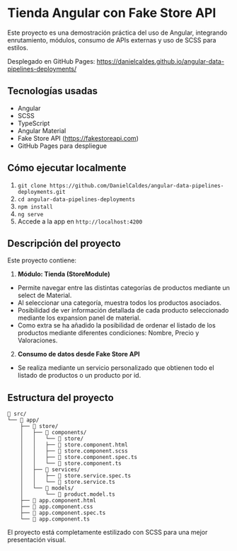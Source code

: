 # Tienda Angular con Fake Store API

Este proyecto es una demostración práctica del uso de Angular, integrando enrutamiento, módulos, consumo de APIs externas y uso de SCSS para estilos.

Desplegado en GitHub Pages: https://danielcaldes.github.io/angular-data-pipelines-deployments/

## Tecnologías usadas
- Angular
- SCSS
- TypeScript
- Angular Material
- Fake Store API (https://fakestoreapi.com)
- GitHub Pages para despliegue

## Cómo ejecutar localmente
1. ``git clone https://github.com/DanielCaldes/angular-data-pipelines-deployments.git``
2. ``cd angular-data-pipelines-deployments``
3. ``npm install``
4. ``ng serve``
5. Accede a la app en ``http://localhost:4200``

## Descripción del proyecto

Este proyecto contiene:

1. **Módulo: Tienda (StoreModule)**
- Permite navegar entre las distintas categorías de productos mediante un select de Material.
- Al seleccionar una categoría, muestra todos los productos asociados.
- Posibilidad de ver información detallada de cada producto seleccionado mediante los expansion panel de material.
- Como extra se ha añadido la posibilidad de ordenar el listado de los productos mediante diferentes condiciones: Nombre, Precio y Valoraciones.

2. **Consumo de datos desde Fake Store API**
- Se realiza mediante un servicio personalizado que obtienen todo el listado de productos o un producto por id.

## Estructura del proyecto
```
📁 src/
└── 📁 app/
    ├── 📁 store/
    │   ├── 📁 components/
    │   │   └── 📁 store/
    │   │   ├── 📄 store.component.html
    │   │   ├── 📄 store.component.scss
    │   │   ├── 📄 store.component.spec.ts
    │   │   └── 📄 store.component.ts
    │   ├── 📁 services/
    │   │   ├── 📄 store.service.spec.ts
    │   │   └── 📄 store.service.ts
    │   └── 📁 models/
    │       └── 📄 product.model.ts
    ├── 📄 app.component.html
    ├── 📄 app.component.css
    ├── 📄 app.component.spec.ts
    └── 📄 app.component.ts
```

El proyecto está completamente estilizado con SCSS para una mejor presentación visual.

